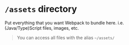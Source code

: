 # `/assets` directory

Put everything that you want Webpack to bundle here. i.e. (Java/Type)Script files, images, etc.

> You can access all files with the alias `~/assets/`